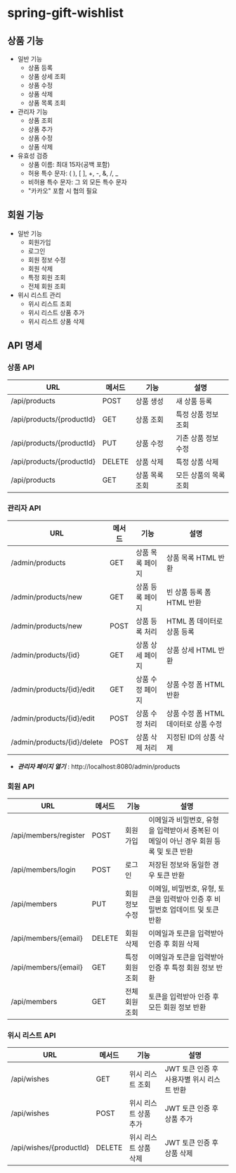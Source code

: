# spring-gift-wishlist

## 상품 기능

- 일반 기능
    - 상품 등록
    - 상품 상세 조회
    - 상품 수정
    - 상품 삭제
    - 상품 목록 조회
- 관리자 기능
    - 상품 조회
    - 상품 추가
    - 상품 수정
    - 상품 삭제
- 유효성 검증
    - 상품 이름: 최대 15자(공백 포함)
    - 허용 특수 문자: ( ), [ ], +, -, &, /, _
    - 비허용 특수 문자: 그 외 모든 특수 문자
    - "카카오" 포함 시 협의 필요

## 회원 기능

- 일반 기능
    - 회원가입
    - 로그인
    - 회원 정보 수정
    - 회원 삭제
    - 특정 회원 조회
    - 전체 회원 조회
- 위시 리스트 관리
    - 위시 리스트 조회
    - 위시 리스트 상품 추가
    - 위시 리스트 상품 삭제

## API 명세

### 상품 API

| URL                       | 메서드    | 기능       | 설명           |
|---------------------------|--------|----------|--------------|
| /api/products             | POST   | 상품 생성    | 새 상품 등록      |
| /api/products/{productId} | GET    | 상품 조회    | 특정 상품 정보 조회  |
| /api/products/{productId} | PUT    | 상품 수정    | 기존 상품 정보 수정  |
| /api/products/{productId} | DELETE | 상품 삭제    | 특정 상품 삭제     |
| /api/products             | GET    | 상품 목록 조회 | 모든 상품의 목록 조회 |

### 관리자 API

| URL                         | 메서드  | 기능        | 설명                      |
|-----------------------------|------|-----------|-------------------------|
| /admin/products             | GET  | 상품 목록 페이지 | 상품 목록 HTML 반환           |
| /admin/products/new         | GET  | 상품 등록 페이지 | 빈 상품 등록 폼 HTML 반환       |
| /admin/products/new         | POST | 상품 등록 처리  | HTML 폼 데이터로 상품 등록       |
| /admin/products/{id}        | GET  | 상품 상세 페이지 | 상품 상세 HTML 반환           |
| /admin/products/{id}/edit   | GET  | 상품 수정 페이지 | 상품 수정 폼 HTML 반환         |
| /admin/products/{id}/edit   | POST | 상품 수정 처리  | 상품 수정 폼 HTML 데이터로 상품 수정 |
| /admin/products/{id}/delete | POST | 상품 삭제 처리  | 지정된 ID의 상품 삭제           |

- ***관리자 페이지 열기*** : http://localhost:8080/admin/products

### 회원 API

| URL                   | 메서드    | 기능       | 설명                                                |
|-----------------------|--------|----------|---------------------------------------------------|
| /api/members/register | POST   | 회원가입     | 이메일과 비밀번호, 유형을 입력받아서 중복된 이메일이 아닌 경우 회원 등록 및 토큰 반환 |
| /api/members/login    | POST   | 로그인      | 저장된 정보와 동일한 경우 토큰 반환                              |
| /api/members          | PUT    | 회원 정보 수정 | 이메일, 비밀번호, 유형, 토큰을 입력받아 인증 후 비밀번호 업데이트 및 토큰 반환    |
| /api/members/{email}  | DELETE | 회원 삭제    | 이메일과 토큰을 입력받아 인증 후 회원 삭제                          |
| /api/members/{email}  | GET    | 특정 회원 조회 | 이메일과 토큰을 입력받아 인증 후 특정 회원 정보 반환                    |
| /api/members          | GET    | 전체 회원 조회 | 토큰을 입력받아 인증 후 모든 회원 정보 반환                         |

### 위시 리스트 API

| URL                     | 메서드    | 기능           | 설명                         |
|-------------------------|--------|--------------|----------------------------|
| /api/wishes             | GET    | 위시 리스트 조회    | JWT 토큰 인증 후 사용자별 위시 리스트 반환 |
| /api/wishes             | POST   | 위시 리스트 상품 추가 | JWT 토큰 인증 후 상품 추가          |
| /api/wishes/{productId} | DELETE | 위시 리스트 상품 삭제 | JWT 토큰 인증 후 상품 삭제          |



